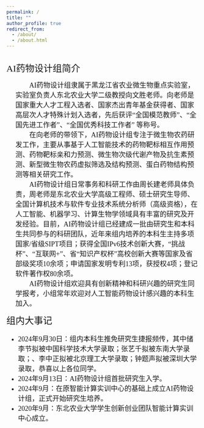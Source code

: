 ```yaml
---
permalink: /
title: ""
author_profile: true
redirect_from: 
  - /about/
  - /about.html
---
```

&nbsp;
<br/>
<font face="黑体" size=5>AI药物设计组简介</font>
<p style="line-height:2.0">

<font face="微软雅黑" size=4>
<ul>
&emsp;&emsp;AI药物设计组隶属于黑龙江省农业微生物重点实验室，实验室负责人东北农业大学二级教授向文胜老师。向老师是国家重大人才工程入选者、国家杰出青年基金获得者、国家高层次人才特殊计划入选者，先后获评“全国模范教师”、“全国先进工作者”、“全国优秀科技工作者” 等称号。 <br>
&emsp;&emsp;在向老师的带领下，AI药物设计组专注于微生物农药研发工作，主要从事基于人工智能技术的药物靶标相互作用预测、药物靶标亲和力预测、微生物次级代谢产物及抗生素预测、新型微生物农药虚拟筛选及结构预测、蛋白药物结构预测等相关研究工作。<br>
&emsp;&emsp;AI药物设计组日常事务和科研工作由周长建老师具体负责，周老师是东北农业大学高级工程师、硕士研究生导师、全国计算机技术与软件专业技术系统分析师（高级资格），在人工智能、机器学习、计算生物学领域具有丰富的研究及开发经验。目前，AI药物设计组已经建成一批由研究生和本科生共同参与的科研团队，近年来组内培养的本科生主持多项国家/省级SIPT项目；获得全国IPv6技术创新大赛，“挑战杯”、“互联网+”、省“知识产权杯”高校创新大赛等国家及省部级奖项10余项；申请国家发明专利13项，获授权4项；登记软件著作权80余项。<br>
&emsp;&emsp;AI药物设计组欢迎具有创新精神和科研兴趣的研究生同学报考，小组常年欢迎对人工智能药物设计感兴趣的本科生加入。<br>
</ul>
</font>  

<font face="黑体" size=5>组内大事记</font>

<font face="微软雅黑" size=4>
<ul>

    
<li>2024年9月30日：组内本科生推免研究生捷报频传，其中储李节拟被中国科学技术大学录取；张艺千拟被东南大学录取；、李中正拟被北京理工大学录取；钟题声拟被深圳大学录取，恭喜以上各位同学。</li>

<li>2024年9月13日：AI药物设计组首批研究生入学。</li>

<li>2024年9月：在原智能计算实训中心的基础上成立AI药物设计组，正式开始研究生培养。</li>

<li>2020年9月：东北农业大学学生创新创业团队智能计算实训中心成立。 </li>
   
</ul>
</font> 
</p>

